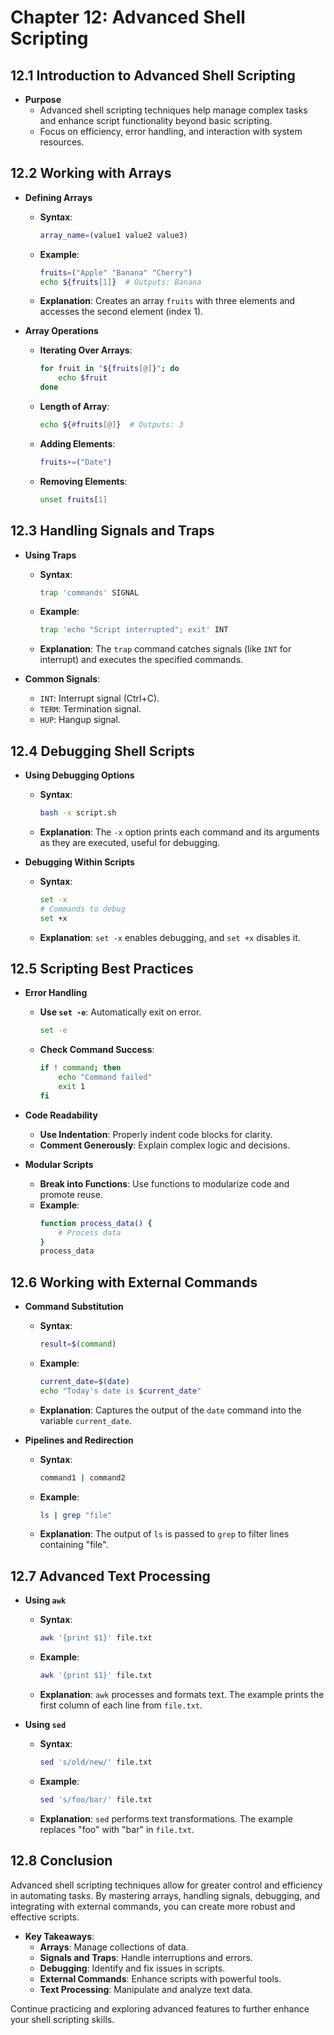 # Chapter 12: Advanced Shell Scripting

## 12.1 Introduction to Advanced Shell Scripting
- **Purpose**
  - Advanced shell scripting techniques help manage complex tasks and enhance script functionality beyond basic scripting.
  - Focus on efficiency, error handling, and interaction with system resources.

## 12.2 Working with Arrays
- **Defining Arrays**
  - **Syntax**:
    ```bash
    array_name=(value1 value2 value3)
    ```
  - **Example**:
    ```bash
    fruits=("Apple" "Banana" "Cherry")
    echo ${fruits[1]}  # Outputs: Banana
    ```
  - **Explanation**: Creates an array `fruits` with three elements and accesses the second element (index 1).

- **Array Operations**
  - **Iterating Over Arrays**:
    ```bash
    for fruit in "${fruits[@]}"; do
        echo $fruit
    done
    ```
  - **Length of Array**:
    ```bash
    echo ${#fruits[@]}  # Outputs: 3
    ```
  - **Adding Elements**:
    ```bash
    fruits+=("Date")
    ```
  - **Removing Elements**:
    ```bash
    unset fruits[1]
    ```

## 12.3 Handling Signals and Traps
- **Using Traps**
  - **Syntax**:
    ```bash
    trap 'commands' SIGNAL
    ```
  - **Example**:
    ```bash
    trap 'echo "Script interrupted"; exit' INT
    ```
  - **Explanation**: The `trap` command catches signals (like `INT` for interrupt) and executes the specified commands.

- **Common Signals**:
  - `INT`: Interrupt signal (Ctrl+C).
  - `TERM`: Termination signal.
  - `HUP`: Hangup signal.

## 12.4 Debugging Shell Scripts
- **Using Debugging Options**
  - **Syntax**:
    ```bash
    bash -x script.sh
    ```
  - **Explanation**: The `-x` option prints each command and its arguments as they are executed, useful for debugging.

- **Debugging Within Scripts**
  - **Syntax**:
    ```bash
    set -x
    # Commands to debug
    set +x
    ```
  - **Explanation**: `set -x` enables debugging, and `set +x` disables it.

## 12.5 Scripting Best Practices
- **Error Handling**
  - **Use `set -e`**: Automatically exit on error.
    ```bash
    set -e
    ```
  - **Check Command Success**:
    ```bash
    if ! command; then
        echo "Command failed"
        exit 1
    fi
    ```

- **Code Readability**
  - **Use Indentation**: Properly indent code blocks for clarity.
  - **Comment Generously**: Explain complex logic and decisions.

- **Modular Scripts**
  - **Break into Functions**: Use functions to modularize code and promote reuse.
  - **Example**:
    ```bash
    function process_data() {
        # Process data
    }
    process_data
    ```

## 12.6 Working with External Commands
- **Command Substitution**
  - **Syntax**:
    ```bash
    result=$(command)
    ```
  - **Example**:
    ```bash
    current_date=$(date)
    echo "Today's date is $current_date"
    ```
  - **Explanation**: Captures the output of the `date` command into the variable `current_date`.

- **Pipelines and Redirection**
  - **Syntax**:
    ```bash
    command1 | command2
    ```
  - **Example**:
    ```bash
    ls | grep "file"
    ```
  - **Explanation**: The output of `ls` is passed to `grep` to filter lines containing "file".

## 12.7 Advanced Text Processing
- **Using `awk`**
  - **Syntax**:
    ```bash
    awk '{print $1}' file.txt
    ```
  - **Example**:
    ```bash
    awk '{print $1}' file.txt
    ```
  - **Explanation**: `awk` processes and formats text. The example prints the first column of each line from `file.txt`.

- **Using `sed`**
  - **Syntax**:
    ```bash
    sed 's/old/new/' file.txt
    ```
  - **Example**:
    ```bash
    sed 's/foo/bar/' file.txt
    ```
  - **Explanation**: `sed` performs text transformations. The example replaces "foo" with "bar" in `file.txt`.

## 12.8 Conclusion
Advanced shell scripting techniques allow for greater control and efficiency in automating tasks. By mastering arrays, handling signals, debugging, and integrating with external commands, you can create more robust and effective scripts.

- **Key Takeaways**:
  - **Arrays**: Manage collections of data.
  - **Signals and Traps**: Handle interruptions and errors.
  - **Debugging**: Identify and fix issues in scripts.
  - **External Commands**: Enhance scripts with powerful tools.
  - **Text Processing**: Manipulate and analyze text data.

Continue practicing and exploring advanced features to further enhance your shell scripting skills.
